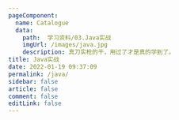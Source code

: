 ```yaml
---
pageComponent: 
  name: Catalogue 
  data: 
    path:  学习资料/03.Java实战
    imgUrl: /images/java.jpg 
    description: 真刀实枪的干，用过了才是真的学到了。
title: Java实战
date: 2022-01-19 09:37:09
permalink: /java/
sidebar: false 
article: false 
comment: false 
editLink: false 
---
```

